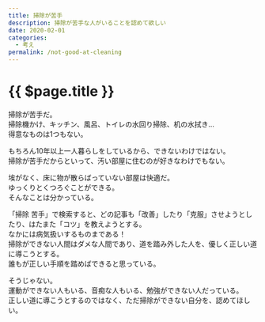 ```yaml
---
title: 掃除が苦手
description: 掃除が苦手な人がいることを認めて欲しい
date: 2020-02-01
categories: 
  - 考え
permalink: /not-good-at-cleaning
---
```

# {{ $page.title }}

<PostMeta/>

掃除が苦手だ。  
掃除機かけ、キッチン、風呂、トイレの水回り掃除、机の水拭き...  
得意なものは1つもない。  
  
もちろん10年以上一人暮らしをしているから、できないわけではない。  
掃除が苦手だからといって、汚い部屋に住むのが好きなわけでもない。  
  
埃がなく、床に物が散らばっていない部屋は快適だ。  
ゆっくりとくつろぐことができる。  
そんなことは分かっている。  
  
「掃除 苦手」で検索すると、どの記事も「改善」したり「克服」させようとしたり、はたまた「コツ」を教えようとする。  
なかには病気扱いするものまである！  
掃除ができない人間はダメな人間であり、道を踏み外した人を、優しく正しい道に導こうとする。  
誰もが正しい手順を踏めばできると思っている。  
  
そうじゃない。  
運動ができない人もいる、音痴な人もいる、勉強ができない人だっている。  
正しい道に導こうとするのではなく、ただ掃除ができない自分を、認めてほしい。  
